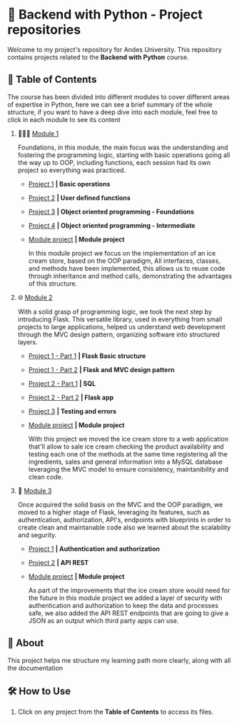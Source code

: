 # 📂 Backend with Python - Project repositories

Welcome to my project's repository for Andes University. This repository contains projects related to the **Backend with Python** course.

## 📌 Table of Contents
The course has been divided into different modules to cover different areas of expertise in Python, here we can see a brief summary of the whole structure, if you want to have a deep dive into each module, feel free to click in each module to see its content


1. 👨🏻‍💻 [Module 1](./Modulo1/)
    
    Foundations, in this module, the main focus was the understanding and fostering the programming logic, starting with basic operations going all the way up to OOP, including functions, each session had its own project so everything was practiced.

    * [Project 1](./Modulo1/Project1/)
        **| Basic operations**
    * [Project 2](./Modulo1/Project2/)
        **| User defined functions**
    * [Project 3](./Modulo1/Project3/)
        **| Object oriented programming - Foundations**
    * [Project 4](./Modulo1/Project4/)
        **| Object oriented programming - Intermediate**
    * [Module project](./Modulo1/Proyecto%20-%20Modulo1/)
        **| Module project**

        In this module project we focus on the implementation of an ice cream store, based on the OOP paradigm, All interfaces, classes, and methods have been implemented, this allows us to reuse code through inheritance and method calls, demonstrating the advantages of this structure.


2. 🌐 [Module 2](./Modulo2/)
    
    With a solid grasp of programming logic, we took the next step by introducing Flask. This versatile library, used in everything from small projects to large applications, helped us understand web development through the MVC design pattern, organizing software into structured layers.

    * [Project 1 - Part 1](./Modulo2/Project1_Part1/)
        **| Flask Basic structure**
    * [Project 1 - Part 2](./Modulo2/Project1_Part2/)
        **| Flask and MVC design pattern**
    * [Project 2 - Part 1](./Modulo2/Project2_Part1/)
        **| SQL**
    * [Project 2 - Part 2](./Modulo2/Project2_Part2/)
        **| Flask app**
    * [Project 3](./Modulo2/Project3_Part1/)
        **| Testing and errors**
    * [Module project](./Modulo2/Project%20-%20Module2/)
        **| Module project**

        With this project we moved the ice cream store to a web application that'll allow to sale ice cream checking the product availability and testing each one of the methods at the same time registering all the ingredients, sales and general information into a MySQL database leveraging the MVC model to ensure consistency, maintanibility and clean code.

3. 🐍 [Module 3](./Modulo3/)

    Once acquired the solid basis on the MVC and the OOP paradigm, we moved to a higher stage of Flask, leveraging its features, such as authentication, authorization, API's, endpoints with blueprints in order to create clean and maintanable code also we learned about the scalability and segurity. 

    * [Project 1](./Modulo3/Project1/)
        **| Authentication and authorization**
    * [Project 2](./Modulo3/Project2/)
        **| API REST**
    * [Module project](./Modulo3/Project%20-%20Module3/)
        **| Module project**

        As part of the improvements that the ice cream store would need for the future in this module project we added a layer of security with authentication and authorization to keep the data and processes safe, we also added the API REST endpoints that are going to give a JSON as an output which third party apps can use.

## 📜 About
This project helps me structure my learning path more clearly, along with all the documentation

## 🛠️ How to Use
1. Click on any project from the **Table of Contents** to access its files.